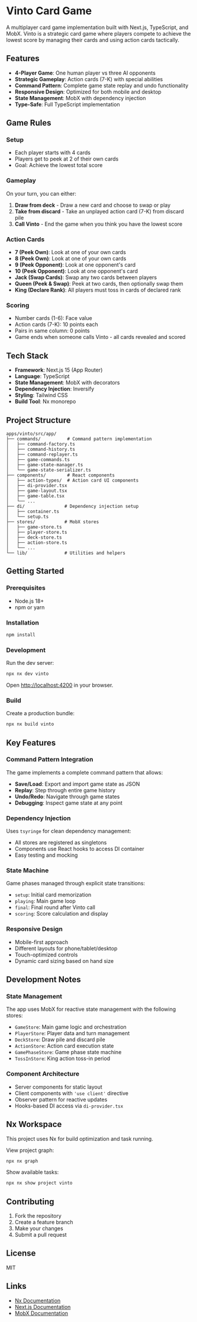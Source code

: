 # Vinto Card Game

A multiplayer card game implementation built with Next.js, TypeScript, and MobX. Vinto is a strategic card game where players compete to achieve the lowest score by managing their cards and using action cards tactically.

## Features

- **4-Player Game**: One human player vs three AI opponents
- **Strategic Gameplay**: Action cards (7-K) with special abilities
- **Command Pattern**: Complete game state replay and undo functionality
- **Responsive Design**: Optimized for both mobile and desktop
- **State Management**: MobX with dependency injection
- **Type-Safe**: Full TypeScript implementation

## Game Rules

### Setup
- Each player starts with 4 cards
- Players get to peek at 2 of their own cards
- Goal: Achieve the lowest total score

### Gameplay
On your turn, you can either:
1. **Draw from deck** - Draw a new card and choose to swap or play
2. **Take from discard** - Take an unplayed action card (7-K) from discard pile
3. **Call Vinto** - End the game when you think you have the lowest score

### Action Cards
- **7 (Peek Own)**: Look at one of your own cards
- **8 (Peek Own)**: Look at one of your own cards
- **9 (Peek Opponent)**: Look at one opponent's card
- **10 (Peek Opponent)**: Look at one opponent's card
- **Jack (Swap Cards)**: Swap any two cards between players
- **Queen (Peek & Swap)**: Peek at two cards, then optionally swap them
- **King (Declare Rank)**: All players must toss in cards of declared rank

### Scoring
- Number cards (1-6): Face value
- Action cards (7-K): 10 points each
- Pairs in same column: 0 points
- Game ends when someone calls Vinto - all cards revealed and scored

## Tech Stack

- **Framework**: Next.js 15 (App Router)
- **Language**: TypeScript
- **State Management**: MobX with decorators
- **Dependency Injection**: Inversify
- **Styling**: Tailwind CSS
- **Build Tool**: Nx monorepo

## Project Structure

```
apps/vinto/src/app/
├── commands/          # Command pattern implementation
│   ├── command-factory.ts
│   ├── command-history.ts
│   ├── command-replayer.ts
│   ├── game-commands.ts
│   ├── game-state-manager.ts
│   └── game-state-serializer.ts
├── components/        # React components
│   ├── action-types/  # Action card UI components
│   ├── di-provider.tsx
│   ├── game-layout.tsx
│   ├── game-table.tsx
│   └── ...
├── di/               # Dependency injection setup
│   ├── container.ts
│   └── setup.ts
├── stores/           # MobX stores
│   ├── game-store.ts
│   ├── player-store.ts
│   ├── deck-store.ts
│   ├── action-store.ts
│   └── ...
└── lib/              # Utilities and helpers
```

## Getting Started

### Prerequisites
- Node.js 18+
- npm or yarn

### Installation

```sh
npm install
```

### Development

Run the dev server:

```sh
npx nx dev vinto
```

Open [http://localhost:4200](http://localhost:4200) in your browser.

### Build

Create a production bundle:

```sh
npx nx build vinto
```

## Key Features

### Command Pattern Integration
The game implements a complete command pattern that allows:
- **Save/Load**: Export and import game state as JSON
- **Replay**: Step through entire game history
- **Undo/Redo**: Navigate through game states
- **Debugging**: Inspect game state at any point

### Dependency Injection
Uses `tsyringe` for clean dependency management:
- All stores are registered as singletons
- Components use React hooks to access DI container
- Easy testing and mocking

### State Machine
Game phases managed through explicit state transitions:
- `setup`: Initial card memorization
- `playing`: Main game loop
- `final`: Final round after Vinto call
- `scoring`: Score calculation and display

### Responsive Design
- Mobile-first approach
- Different layouts for phone/tablet/desktop
- Touch-optimized controls
- Dynamic card sizing based on hand size

## Development Notes

### State Management
The app uses MobX for reactive state management with the following stores:
- `GameStore`: Main game logic and orchestration
- `PlayerStore`: Player data and turn management
- `DeckStore`: Draw pile and discard pile
- `ActionStore`: Action card execution state
- `GamePhaseStore`: Game phase state machine
- `TossInStore`: King action toss-in period

### Component Architecture
- Server components for static layout
- Client components with `'use client'` directive
- Observer pattern for reactive updates
- Hooks-based DI access via `di-provider.tsx`

## Nx Workspace

This project uses Nx for build optimization and task running.

View project graph:
```sh
npx nx graph
```

Show available tasks:
```sh
npx nx show project vinto
```

## Contributing

1. Fork the repository
2. Create a feature branch
3. Make your changes
4. Submit a pull request

## License

MIT

## Links

- [Nx Documentation](https://nx.dev)
- [Next.js Documentation](https://nextjs.org/docs)
- [MobX Documentation](https://mobx.js.org)
